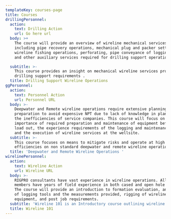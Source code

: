 ```yaml
---
templateKey: courses-page
title: Courses
drillingPersonnel:
  action:
    text: Drilling Action
    url: Go here url
  body: >+
    The course will provide an overview of wireline mechanical services
    including pipe recovery operations, mechanical plug and packer settings,
    wireline fishing operations, perforating, pipe conveyance of logging tools,
    and other auxiliary services required for drilling support operations. 

  subtitle: >-
    This course provides an insight on mechanical wireline services provided for
    drilling support requirements . 
  title: Drilling Support Wireline Operations
ggPersonnel:
  action:
    text: Personnel Action
    url: Personnel URL
  body: >-
    Deepwater and Remote wireline operations require extensive planning and
    preparation to avoid expensive NPT due to lack of knowledge in planning and
    the inefficiencies of service companies. This course will focus on the
    importance of required preparation and maintenance of equipment before the
    load out, the experience requirements of the logging and maintenance crews,
    and the execution of wireline services at the wellsite. 
  subtitle: >-
    This course focuses on means to mitigate risks and operate at high
    efficiencies on non standard deepwater and remote wireline operations. 
  title: 'Deepwater and Remote Wireline Operations '
wirelinePersonnel:
  action:
    text: Wireline Action
    url: Wireline URL
  body: >-
    RIGPRO consultants have vast experience in wireline operations. All staff
    members have years of field experience in both cased and open hole services.
    The course will provide an introduction to formation evaluation, an outline
    of logging tools and the measurements provided, rigging of wireline
    equipment, and post job requirements. 
  subtitle: 'Wireline 101 is an Introductory course outlining wireline operations '
  title: Wireline 101
---
```


